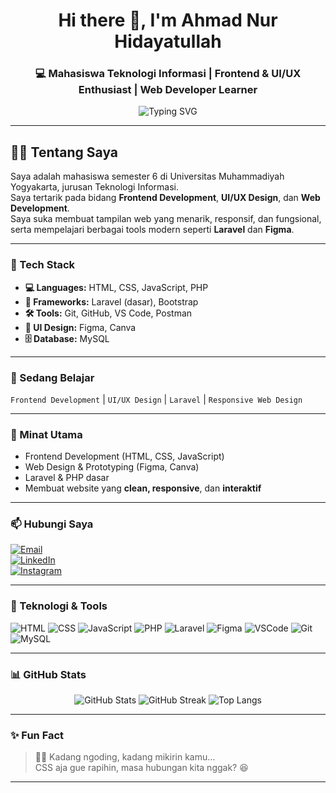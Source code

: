 <h1 align="center">Hi there 👋, I'm Ahmad Nur Hidayatullah</h1>
<h3 align="center">💻 Mahasiswa Teknologi Informasi | Frontend & UI/UX Enthusiast | Web Developer Learner</h3>

<p align="center">
  <img src="https://readme-typing-svg.herokuapp.com?font=Fira+Code&weight=500&size=22&pause=1000&color=0AE98C&center=true&vCenter=true&width=435&lines=Halo+semua%2C+selamat+datang+di+profil+saya!;Saya+lumayan+suka+ngoding+dan+ngedesain.!" alt="Typing SVG" />
</p>

---

## 🧑‍💻 Tentang Saya

Saya adalah mahasiswa semester 6 di Universitas Muhammadiyah Yogyakarta, jurusan Teknologi Informasi.  
Saya tertarik pada bidang **Frontend Development**, **UI/UX Design**, dan **Web Development**.  
Saya suka membuat tampilan web yang menarik, responsif, dan fungsional, serta mempelajari berbagai tools modern seperti **Laravel** dan **Figma**.

---

### 🧰 Tech Stack

- **💻 Languages:** HTML, CSS, JavaScript, PHP  
- **🧰 Frameworks:** Laravel (dasar), Bootstrap  
- **🛠️ Tools:** Git, GitHub, VS Code, Postman  
- **🎨 UI Design:** Figma, Canva  
- **🗄️ Database:** MySQL  

---

### 🌱 Sedang Belajar

`Frontend Development` | `UI/UX Design` | `Laravel` | `Responsive Web Design`

---

### 🧠 Minat Utama

- Frontend Development (HTML, CSS, JavaScript)  
- Web Design & Prototyping (Figma, Canva)  
- Laravel & PHP dasar  
- Membuat website yang **clean, responsive**, dan **interaktif**

---

### 📫 Hubungi Saya

[![Email](https://img.shields.io/badge/Gmail-D14836?style=for-the-badge&logo=gmail&logoColor=white)](mailto:ahmadnurhidayatulla@gmail.com)  
[![LinkedIn](https://img.shields.io/badge/LinkedIn-0077B5?style=for-the-badge&logo=linkedin&logoColor=white)](https://linkedin.com/in/ahmad-nurhidayatullah-853502341)  
[![Instagram](https://img.shields.io/badge/@Instagram-E4405F?style=for-the-badge&logo=instagram&logoColor=white)](https://instagram.com/ahmadnurop)  

---

### 🚀 Teknologi & Tools

![HTML](https://img.shields.io/badge/HTML5-E34F26?style=flat-square&logo=html5&logoColor=white)
![CSS](https://img.shields.io/badge/CSS3-1572B6?style=flat-square&logo=css3&logoColor=white)
![JavaScript](https://img.shields.io/badge/JavaScript-F7DF1E?style=flat-square&logo=javascript&logoColor=black)
![PHP](https://img.shields.io/badge/PHP-777BB4?style=flat-square&logo=php&logoColor=white)
![Laravel](https://img.shields.io/badge/Laravel-F55247?style=flat-square&logo=laravel&logoColor=white)
![Figma](https://img.shields.io/badge/Figma-F24E1E?style=flat-square&logo=figma&logoColor=white)
![VSCode](https://img.shields.io/badge/VS_Code-007ACC?style=flat-square&logo=visual-studio-code&logoColor=white)
![Git](https://img.shields.io/badge/Git-F05032?style=flat-square&logo=git&logoColor=white)
![MySQL](https://img.shields.io/badge/MySQL-4479A1?style=flat-square&logo=mysql&logoColor=white)

---

### 📊 GitHub Stats

<p align="center">
  <img src="https://github-readme-stats.vercel.app/api?username=AhmadNurHidayatullah&show_icons=true&theme=tokyonight" alt="GitHub Stats" />
  <img src="https://github-readme-streak-stats.herokuapp.com/?user=AhmadNurHidayatullah&theme=tokyonight" alt="GitHub Streak" />
  <img src="https://github-readme-stats.vercel.app/api/top-langs/?username=AhmadNurHidayatullah&layout=compact&theme=tokyonight" alt="Top Langs" />
</p>

---

### ✨ Fun Fact

> 👨‍💻 Kadang ngoding, kadang mikirin kamu...  
> CSS aja gue rapihin, masa hubungan kita nggak? 😆

---
